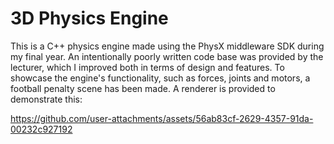 # 3D Physics Engine

This is a C++ physics engine made using the PhysX middleware SDK during my final year. An intentionally poorly written code base was provided by the lecturer, which I improved both in terms of design and features. 
To showcase the engine's functionality, such as forces, joints and motors, a football penalty scene has been made. A renderer is provided to demonstrate this:


https://github.com/user-attachments/assets/56ab83cf-2629-4357-91da-00232c927192
